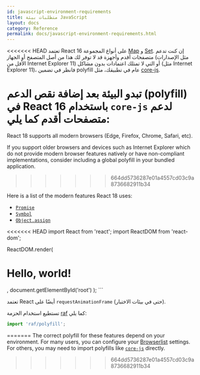 ```yaml
---
id: javascript-environment-requirements
title: متطلبات بيئة JavaScript
layout: docs
category: Reference
permalink: docs/javascript-environment-requirements.html
---
```


<<<<<<< HEAD
تعتمد React 16 على أنواع المجموعة [Map](https://developer.mozilla.org/en-US/docs/Web/JavaScript/Reference/Global_Objects/Map) و [Set](https://developer.mozilla.org/en-US/docs/Web/JavaScript/Reference/Global_Objects/Set). إن كنت تدعم متصفحات أقدم وأجهزة قد لا توفر لك هذا من أصل المتصفح أو الجهاز (مثل الإصدارات الأقل من Internet Explorer 11) أو التي لا تمتلك اعتمادات بدون مشاكل (مثل Internet Explorer 11)، فانظر في تضمين polyfill عام في تطبيقك، مثل [core-js](https://github.com/zloirock/core-js).

تبدو البيئة بعد إضافة نقص الدعم (polyfill) في React 16 باستخدام `core-js` لدعم متصفحات أقدم كما يلي:
=======
React 18 supports all modern browsers (Edge, Firefox, Chrome, Safari, etc).

If you support older browsers and devices such as Internet Explorer which do not provide modern browser features natively or have non-compliant implementations, consider including a global polyfill in your bundled application.
>>>>>>> 664dd5736287e01a4557cd03c9a8736682911b34

Here is a list of the modern features React 18 uses:
- [`Promise`](https://developer.mozilla.org/en-US/docs/Web/JavaScript/Reference/Global_Objects/Promise)
- [`Symbol`](https://developer.mozilla.org/en-US/docs/Web/JavaScript/Reference/Global_Objects/Symbol)
- [`Object.assign`](https://developer.mozilla.org/en-US/docs/Web/JavaScript/Reference/Global_Objects/Object/assign)

<<<<<<< HEAD
import React from 'react';
import ReactDOM from 'react-dom';

ReactDOM.render(
  <h1>Hello, world!</h1>,
  document.getElementById('root')
);
```

تعتمد React أيضًا على `requestAnimationFrame` (حتى في بيئات الاختبار).

تستطيع استخدام الحزمة [raf](https://www.npmjs.com/package/raf) كما يلي:

```js
import 'raf/polyfill';
```
=======
The correct polyfill for these features depend on your environment. For many users, you can configure your [Browserlist](https://github.com/browserslist/browserslist) settings. For others, you may need to import polyfills like [`core-js`](https://github.com/zloirock/core-js) directly.
>>>>>>> 664dd5736287e01a4557cd03c9a8736682911b34
